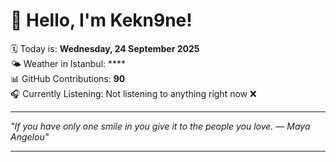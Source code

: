 # 👋 Hello, I'm Kekn9ne!

🗓️ Today is: **Wednesday, 24 September 2025**  
🌤️ Weather in Istanbul: ****  
📊 GitHub Contributions: **90**  
🎧 Currently Listening: Not listening to anything right now ❌

---

_"If you have only one smile in you give it to the people you love. — *Maya Angelou*"_

---
